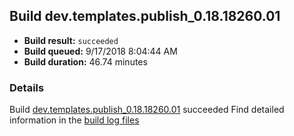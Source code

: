 ## Build dev.templates.publish_0.18.18260.01
- **Build result:** `succeeded`
- **Build queued:** 9/17/2018 8:04:44 AM
- **Build duration:** 46.74 minutes
### Details
Build [dev.templates.publish_0.18.18260.01](https://winappstudio.visualstudio.com/web/build.aspx?pcguid=a4ef43be-68ce-4195-a619-079b4d9834c2&builduri=vstfs%3a%2f%2f%2fBuild%2fBuild%2f26263) succeeded
Find detailed information in the [build log files](https://uwpctdiags.blob.core.windows.net/buildlogs/dev.templates.publish_0.18.18260.01_logs.zip)
